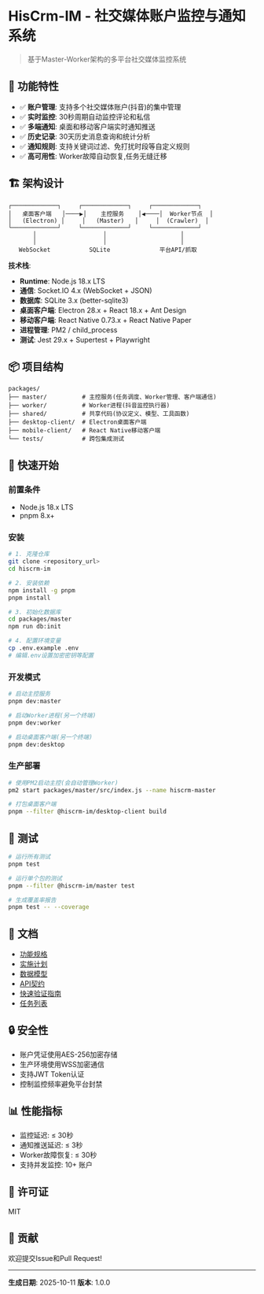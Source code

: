 # HisCrm-IM - 社交媒体账户监控与通知系统

> 基于Master-Worker架构的多平台社交媒体监控系统

## 🎯 功能特性

- ✅ **账户管理**: 支持多个社交媒体账户(抖音)的集中管理
- ✅ **实时监控**: 30秒周期自动监控评论和私信
- ✅ **多端通知**: 桌面和移动客户端实时通知推送
- ✅ **历史记录**: 30天历史消息查询和统计分析
- ✅ **通知规则**: 支持关键词过滤、免打扰时段等自定义规则
- ✅ **高可用性**: Worker故障自动恢复,任务无缝迁移

## 🏗️ 架构设计

```
┌─────────────┐     ┌─────────────┐     ┌─────────────┐
│   桌面客户端   │────▶│    主控服务    │◀────│  Worker节点  │
│   (Electron) │     │   (Master)   │     │  (Crawler)  │
└─────────────┘     └─────────────┘     └─────────────┘
       │                   │                     │
       │                   │                     │
   WebSocket           SQLite              平台API/抓取
```

**技术栈**:
- **Runtime**: Node.js 18.x LTS
- **通信**: Socket.IO 4.x (WebSocket + JSON)
- **数据库**: SQLite 3.x (better-sqlite3)
- **桌面客户端**: Electron 28.x + React 18.x + Ant Design
- **移动客户端**: React Native 0.73.x + React Native Paper
- **进程管理**: PM2 / child_process
- **测试**: Jest 29.x + Supertest + Playwright

## 📦 项目结构

```
packages/
├── master/          # 主控服务(任务调度、Worker管理、客户端通信)
├── worker/          # Worker进程(抖音监控执行器)
├── shared/          # 共享代码(协议定义、模型、工具函数)
├── desktop-client/  # Electron桌面客户端
├── mobile-client/   # React Native移动客户端
└── tests/           # 跨包集成测试
```

## 🚀 快速开始

### 前置条件

- Node.js 18.x LTS
- pnpm 8.x+

### 安装

```bash
# 1. 克隆仓库
git clone <repository_url>
cd hiscrm-im

# 2. 安装依赖
npm install -g pnpm
pnpm install

# 3. 初始化数据库
cd packages/master
npm run db:init

# 4. 配置环境变量
cp .env.example .env
# 编辑.env设置加密密钥等配置
```

### 开发模式

```bash
# 启动主控服务
pnpm dev:master

# 启动Worker进程(另一个终端)
pnpm dev:worker

# 启动桌面客户端(另一个终端)
pnpm dev:desktop
```

### 生产部署

```bash
# 使用PM2启动主控(会自动管理Worker)
pm2 start packages/master/src/index.js --name hiscrm-master

# 打包桌面客户端
pnpm --filter @hiscrm-im/desktop-client build
```

## 🧪 测试

```bash
# 运行所有测试
pnpm test

# 运行单个包的测试
pnpm --filter @hiscrm-im/master test

# 生成覆盖率报告
pnpm test -- --coverage
```

## 📖 文档

- [功能规格](./specs/001-worker/spec.md)
- [实施计划](./specs/001-worker/plan.md)
- [数据模型](./specs/001-worker/data-model.md)
- [API契约](./specs/001-worker/contracts/)
- [快速验证指南](./specs/001-worker/quickstart.md)
- [任务列表](./specs/001-worker/tasks.md)

## 🔒 安全性

- 账户凭证使用AES-256加密存储
- 生产环境使用WSS加密通信
- 支持JWT Token认证
- 控制监控频率避免平台封禁

## 📊 性能指标

- 监控延迟: ≤ 30秒
- 通知推送延迟: ≤ 3秒
- Worker故障恢复: ≤ 30秒
- 支持并发监控: 10+ 账户

## 📝 许可证

MIT

## 🤝 贡献

欢迎提交Issue和Pull Request!

---

**生成日期**: 2025-10-11
**版本**: 1.0.0
